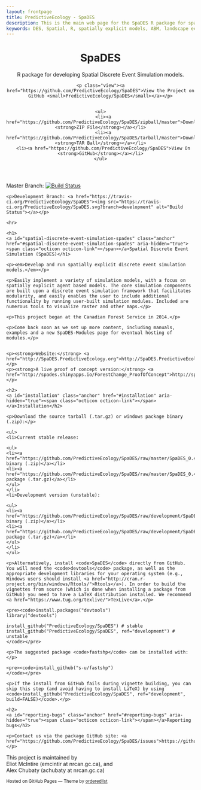 ```yaml
---
layout: frontpage
title: PredictiveEcology - SpaDES
description: This is the main web page for the SpaDES R package for spatial discrete event simulation.
keywords: DES, Spatial, R, spatially explicit models, ABM, landscape ecology, forecasting, ecological forecasting
---
```


<head>
    <meta charset="utf-8">
    <meta http-equiv="X-UA-Compatible" content="chrome=1">
    <link rel="stylesheet" href="stylesheets/styles.css">
    <link rel="stylesheet" href="stylesheets/pygment_trac.css">
    <meta name="viewport" content="width=device-width, initial-scale=1, user-scalable=no">
    <!--[if lt IE 9]>
    <script src="//html5shiv.googlecode.com/svn/trunk/html5.js"></script>
    <![endif]-->
</head>

<body>
<div class="wrapper">
  <header>
    <h1>SpaDES</h1>
    <p>R package for developing Spatial Discrete Event Simulation models.</p>

    <p class="view"><a href="https://github.com/PredictiveEcology/SpaDES">View the Project on GitHub <small>PredictiveEcology/SpaDES</small></a></p>


    <ul>
      <li><a href="https://github.com/PredictiveEcology/SpaDES/zipball/master">Download <strong>ZIP File</strong></a></li>
      <li><a href="https://github.com/PredictiveEcology/SpaDES/tarball/master">Download <strong>TAR Ball</strong></a></li>
      <li><a href="https://github.com/PredictiveEcology/SpaDES">View On <strong>GitHub</strong></a></li>
    </ul>
  </header>
  
  <section>
    <p>Master Branch: <a href="https://travis-ci.org/PredictiveEcology/SpaDES"><img src="https://travis-ci.org/PredictiveEcology/SpaDES.svg?branch=master" alt="Build Status"></a></p>
    
    <p>Development Branch: <a href="https://travis-ci.org/PredictiveEcology/SpaDES"><img src="https://travis-ci.org/PredictiveEcology/SpaDES.svg?branch=development" alt="Build Status"></a></p>
    
    <hr>
    
    <h1>
    <a id="spatial-discrete-event-simulation-spades" class="anchor" href="#spatial-discrete-event-simulation-spades" aria-hidden="true"><span class="octicon octicon-link"></span></a>Spatial Discrete Event Simulation (SpaDES)</h1>
    
    <p><em>Develop and run spatially explicit discrete event simulation models.</em></p>
    
    <p>Easily implement a variety of simulation models, with a focus on spatially explicit agent based models. The core simulation components are built upon a discrete event simulation framework that facilitates modularity, and easily enables the user to include additional functionality by running user-built simulation modules. Included are numerous tools to visualize raster and other maps.</p>
    
    <p>This project began at the Canadian Forest Service in 2014.</p>
    
    <p>Come back soon as we set up more content, including manuals, examples and a new SpaDES-Modules page for eventual hosting of modules.</p>
    
    
    <p><strong>Website:</strong> <a href="http://SpaDES.PredictiveEcology.org">http://SpaDES.PredictiveEcology.org</a></p>
    <p><strong>A live proof of concept version:</strong> <a href="http://spades.shinyapps.io/ForestChange_ProofOfConcept">http://spades.shinyapps.io/ForestChange_ProofOfConcept</a></p>
    
    <h2>
    <a id="installation" class="anchor" href="#installation" aria-hidden="true"><span class="octicon octicon-link"></span></a>Installation</h2>
    
    <p>Download the source tarball (.tar.gz) or windows package binary (.zip):</p>
    
    <ul>
    <li>Current stable release:
    
    <ul>
    <li><a href="https://github.com/PredictiveEcology/SpaDES/raw/master/SpaDES_0.4.0.zip">Windows binary (.zip)</a></li>
    <li><a href="https://github.com/PredictiveEcology/SpaDES/raw/master/SpaDES_0.4.0.tar.gz">Source package (.tar.gz)</a></li>
    </ul>
    </li>
    <li>Development version (unstable):
    
    <ul>
    <li><a href="https://github.com/PredictiveEcology/SpaDES/raw/development/SpaDES_0.5.0.9000.zip">Windows binary (.zip)</a></li>
    <li><a href="https://github.com/PredictiveEcology/SpaDES/raw/development/SpaDES_0.5.0.9000.tar.gz">Source package (.tar.gz)</a></li>
    </ul>
    </li>
    </ul>
    
    <p>Alternatively, install <code>SpaDES</code> directly from GitHub. You will need the <code>devtools</code> package, as well as the appropriate development libraries for your operating system (e.g., Windows users should install <a href="http://cran.r-project.org/bin/windows/Rtools/">Rtools</a>). In order to build the vignettes from source (which is done when installing a package from GitHub) you need to have a LaTeX distribution installed. We recommend <a href="https://www.tug.org/texlive/">TexLive</a>.</p>
    
    <pre><code>install.packages("devtools")
    library("devtools")
    
    install_github("PredictiveEcology/SpaDES") # stable
    install_github("PredictiveEcology/SpaDES", ref="development") # unstable
    </code></pre>
    
    <p>The suggested package <code>fastshp</code> can be installed with:</p>
    
    <pre><code>install_github("s-u/fastshp")
    </code></pre>
    
    <p>If the install from GitHub fails during vignette building, you can skip this step (and avoid having to install LaTeX) by using <code>install_github("PredictiveEcology/SpaDES", ref="development", build=FALSE)</code>.</p>
    
    <h2>
    <a id="reporting-bugs" class="anchor" href="#reporting-bugs" aria-hidden="true"><span class="octicon octicon-link"></span></a>Reporting bugs</h2>
    
    <p>Contact us via the package GitHub site: <a href="https://github.com/PredictiveEcology/SpaDES/issues">https://github.com/PredictiveEcology/SpaDES/issues</a>.</p>
</section>
  
  <footer>
    <p>This project is maintained by
    <br>
  	Eliot McIntire (emcintir at nrcan.gc.ca), and
  	<br>
  	Alex Chubaty (achubaty at nrcan.gc.ca)</p>
    <p><small>Hosted on GitHub Pages &mdash; Theme by <a href="https://github.com/orderedlist">orderedlist</a></small></p>
  </footer>
</div>

<script src="javascripts/scale.fix.js"></script>

</body>
